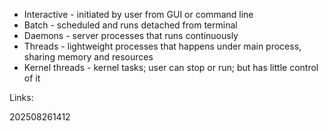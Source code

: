 - Interactive - initiated by user from GUI or command line
- Batch - scheduled and runs detached from terminal
- Daemons - server processes that runs continuously
- Threads - lightweight processes that happens under main process, sharing memory and resources
- Kernel threads - kernel tasks; user can stop or run; but has little control of it

Links:

202508261412

